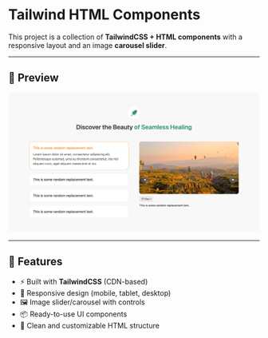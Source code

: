 # Tailwind HTML Components

This project is a collection of **TailwindCSS + HTML components** with a responsive layout and an image **carousel slider**.

---

## 📸 Preview

![Preview](./preview.png)

---

## 🚀 Features

- ⚡ Built with **TailwindCSS** (CDN-based)
- 🎨 Responsive design (mobile, tablet, desktop)
- 🖼️ Image slider/carousel with controls
- 📦 Ready-to-use UI components
- 🧩 Clean and customizable HTML structure
